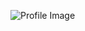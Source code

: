 ![Profile Image](https://avatars.githubusercontent.com/u/78770892?s=400&u=87e1db7c80ef07d7591517de1bccccd5979dd14f&v=4)
